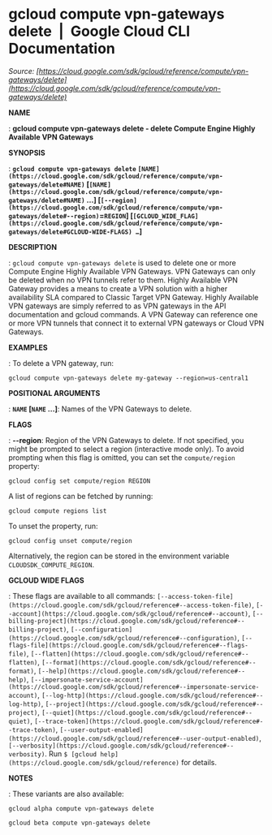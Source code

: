 # gcloud compute vpn-gateways delete  |  Google Cloud CLI Documentation

*Source: [https://cloud.google.com/sdk/gcloud/reference/compute/vpn-gateways/delete](https://cloud.google.com/sdk/gcloud/reference/compute/vpn-gateways/delete)*

**NAME**

: **gcloud compute vpn-gateways delete - delete Compute Engine Highly Available VPN Gateways**

**SYNOPSIS**

: **`gcloud compute vpn-gateways delete` `[NAME](https://cloud.google.com/sdk/gcloud/reference/compute/vpn-gateways/delete#NAME)` [`[NAME](https://cloud.google.com/sdk/gcloud/reference/compute/vpn-gateways/delete#NAME)` …] [`[--region](https://cloud.google.com/sdk/gcloud/reference/compute/vpn-gateways/delete#--region)`=`REGION`] [`[GCLOUD_WIDE_FLAG](https://cloud.google.com/sdk/gcloud/reference/compute/vpn-gateways/delete#GCLOUD-WIDE-FLAGS) …`]**

**DESCRIPTION**

: `gcloud compute vpn-gateways delete` is used to delete one or more
Compute Engine Highly Available VPN Gateways. VPN Gateways can only be deleted
when no VPN tunnels refer to them.
Highly Available VPN Gateway provides a means to create a VPN solution with a
higher availability SLA compared to Classic Target VPN Gateway. Highly Available
VPN gateways are simply referred to as VPN gateways in the API documentation and
gcloud commands. A VPN Gateway can reference one or more VPN tunnels that
connect it to external VPN gateways or Cloud VPN Gateways.

**EXAMPLES**

: To delete a VPN gateway, run:

```
gcloud compute vpn-gateways delete my-gateway --region=us-central1
```

**POSITIONAL ARGUMENTS**

: **`NAME` [`NAME` …]**:
Names of the VPN Gateways to delete.

**FLAGS**

: **--region**:
Region of the VPN Gateways to delete. If not specified, you might be prompted to
select a region (interactive mode only).
To avoid prompting when this flag is omitted, you can set the
``compute/region`` property:

```
gcloud config set compute/region REGION
```

A list of regions can be fetched by running:

```
gcloud compute regions list
```

To unset the property, run:

```
gcloud config unset compute/region
```

Alternatively, the region can be stored in the environment variable
``CLOUDSDK_COMPUTE_REGION``.

**GCLOUD WIDE FLAGS**

: These flags are available to all commands: `[--access-token-file](https://cloud.google.com/sdk/gcloud/reference#--access-token-file)`,
`[--account](https://cloud.google.com/sdk/gcloud/reference#--account)`, `[--billing-project](https://cloud.google.com/sdk/gcloud/reference#--billing-project)`,
`[--configuration](https://cloud.google.com/sdk/gcloud/reference#--configuration)`,
`[--flags-file](https://cloud.google.com/sdk/gcloud/reference#--flags-file)`,
`[--flatten](https://cloud.google.com/sdk/gcloud/reference#--flatten)`, `[--format](https://cloud.google.com/sdk/gcloud/reference#--format)`, `[--help](https://cloud.google.com/sdk/gcloud/reference#--help)`, `[--impersonate-service-account](https://cloud.google.com/sdk/gcloud/reference#--impersonate-service-account)`,
`[--log-http](https://cloud.google.com/sdk/gcloud/reference#--log-http)`,
`[--project](https://cloud.google.com/sdk/gcloud/reference#--project)`, `[--quiet](https://cloud.google.com/sdk/gcloud/reference#--quiet)`, `[--trace-token](https://cloud.google.com/sdk/gcloud/reference#--trace-token)`, `[--user-output-enabled](https://cloud.google.com/sdk/gcloud/reference#--user-output-enabled)`,
`[--verbosity](https://cloud.google.com/sdk/gcloud/reference#--verbosity)`.
Run `$ [gcloud help](https://cloud.google.com/sdk/gcloud/reference)` for details.

**NOTES**

: These variants are also available:

```
gcloud alpha compute vpn-gateways delete
```

```
gcloud beta compute vpn-gateways delete
```